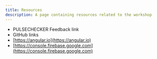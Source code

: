 ```yaml
---
title: Resources
description: A page containing resources related to the workshop
---
```



- PULSECHECKER Feedback link
- GitHub links
- [https://angular.io](https://angular.io)
- [https://console.firebase.google.com](https://console.firebase.google.com)
